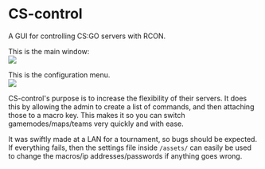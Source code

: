 # CS-control
A GUI for controlling CS:GO servers with RCON.  

This is the main window:  
![](https://i.imgur.com/z5E6Uhx.png)  

This is the configuration menu.  
![](https://i.imgur.com/TG7HDIL.png)

CS-control's purpose is to increase the flexibility of their servers. It does this by allowing the admin to create a list of commands, and then attaching those to a macro key. This makes it so you can switch gamemodes/maps/teams very quickly and with ease.
  
It was swiftly made at a LAN for a tournament, so bugs should be expected. If everything fails, then the settings file inside ```/assets/``` can easily be used to change the macros/ip addresses/passwords if anything goes wrong.
